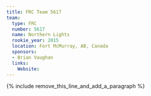 ```yaml
---
title: FRC Team 5617
team:
  type: FRC
  number: 5617
  name: Northern Lights
  rookie_year: 2015
  location: Fort McMurray, AB, Canada
  sponsors:
  - Brian Vaughan
  links:
    Website:
---
```


{% include remove_this_line_and_add_a_paragraph %}